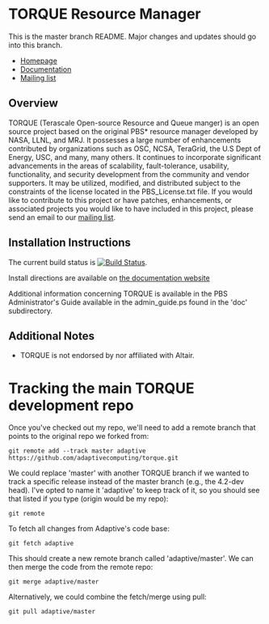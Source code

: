# TORQUE Resource Manager

This is the master branch README. Major changes and updates should go into
this branch.

- [Homepage](http://www.adaptivecomputing.com/products/open-source/torque/)
- [Documentation](http://docs.adaptivecomputing.com/)
- [Mailing list](mailto:torqueusers@supercluster.org)

## Overview

TORQUE (Terascale Open-source Resource and Queue manger) is an open source
project based on the original PBS* resource manager developed by NASA, 
LLNL, and MRJ. It possesses a large number of enhancements contributed by 
organizations such as OSC, NCSA, TeraGrid, the U.S Dept of Energy, USC, and 
many, many others. It continues to incorporate significant advancements in
the areas of scalability, fault-tolerance, usability, functionality, and 
security development from the community and vendor supporters. It may be 
utilized, modified, and distributed subject to the constraints of the license 
located in the PBS_License.txt file.  If you would like to contribute to this 
project or have patches, enhancements, or associated projects you would like 
to have included in this project, please send an email to our [mailing list](mailto:torqueusers@supercluster.org).

## Installation Instructions

The current build status is [![Build Status](https://travis-ci.org/adaptivecomputing/torque.png?branch=master)](https://travis-ci.org/adaptivecomputing/torque).

Install directions are available on [the documentation website](http://docs.adaptivecomputing.com/)
  
Additional information concerning TORQUE is available in the PBS
Administrator's Guide available in the admin_guide.ps found in the 'doc'
subdirectory.

## Additional Notes

- TORQUE is not endorsed by nor affiliated with Altair.

# Tracking the main TORQUE development repo

Once you've checked out my repo, we'll need to add a remote branch that points to the original repo we forked from:

`git remote add --track master adaptive https://github.com/adaptivecomputing/torque.git`

We could replace 'master' with another TORQUE branch if we wanted to track a
specific release instead of the master branch (e.g., the 4.2-dev head).  I've
opted to name it 'adaptive' to keep track of it, so you should see that listed
if you type (origin would be my repo):

`git remote`

To fetch all changes from Adaptive's code base:

`git fetch adaptive`

This should create a new remote branch called 'adaptive/master'.  We can then
merge the code from the remote repo:

`git merge adaptive/master`

Alternatively, we could combine the fetch/merge using pull:

`git pull adaptive/master`
